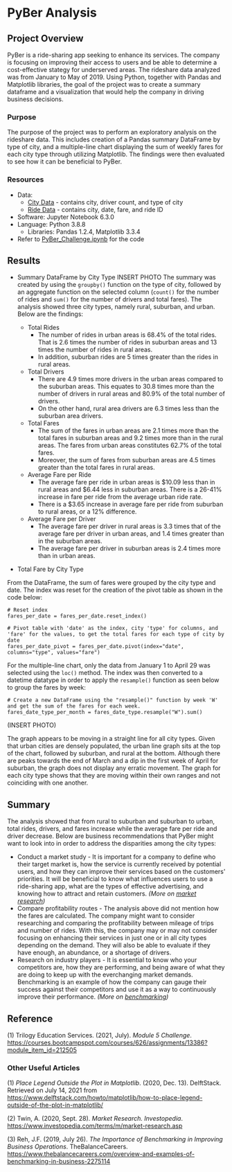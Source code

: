 # PyBer Analysis

## Project Overview

PyBer is a ride-sharing app seeking to enhance its services. The company is focusing on improving their access to users and be able to determine a cost-effective stategy for underserved areas. The rideshare data analyzed was from January to May of 2019. Using Python, together with Pandas and Matplotlib libraries, the goal of the project was to create a summary dataframe and a visualization that would help the company in driving business decisions.

### Purpose

The purpose of the project was to perform an exploratory analysis on the rideshare data. This includes creation of a Pandas summary DataFrame by type of city, and a multiple-line chart displaying the sum of weekly fares for each city type through utilizing Matplotlib. The findings were then evaluated to see how it can be beneficial to PyBer.

### Resources
- Data:
    - [City Data](https://github.com/samanthajpv/PyBer_Analysis/blob/26b8b75ec200e8587997d9e5d858d175cddd03aa/Resources/city_data.csv) - contains city, driver count, and type of city
    - [Ride Data](https://github.com/samanthajpv/PyBer_Analysis/blob/26b8b75ec200e8587997d9e5d858d175cddd03aa/Resources/ride_data.csv) - contains city, date, fare, and ride ID
- Software: Jupyter Notebook 6.3.0
- Language: Python 3.8.8
    - Libraries: Pandas 1.2.4, Matplotlib 3.3.4
- Refer to [PyBer_Challenge.ipynb](https://github.com/samanthajpv/PyBer_Analysis/blob/26b8b75ec200e8587997d9e5d858d175cddd03aa/PyBer_Challenge.ipynb) for the code

## Results

- Summary DataFrame by City Type
INSERT PHOTO
The summary was created by using the ```groupby()``` function on the type of city, followed by an aggregate function on the selected column (```count()``` for the number of rides and ```sum()``` for the number of drivers and total fares). The analysis showed three city types, namely rural, suburban, and urban. Below are the findings:
    - Total Rides
        - The number of rides in urban areas is 68.4% of the total rides. That is 2.6 times the number of rides in suburban areas and 13 times the number of rides in rural areas. 
        - In addition, suburban rides are 5 times greater than the rides in rural areas.
    - Total Drivers
        - There are 4.9 times more drivers in the urban areas compared to the suburban areas. This equates to 30.8 times more than the number of drivers in rural areas and 80.9% of the total number of drivers.
        - On the other hand, rural area drivers are 6.3 times less than the suburban area drivers.
    - Total Fares
        - The sum of the fares in urban areas are 2.1 times more than the total fares in suburban areas and 9.2 times more than in the rural areas. The fares from urban areas constitutes 62.7% of the total fares.
        - Moreover, the sum of fares from suburban areas are 4.5 times greater than the total fares in rural areas.
    - Average Fare per Ride
        - The average fare per ride in urban areas is $10.09 less than in rural areas and $6.44 less in suburban areas. There is a 26-41% increase in fare per ride from the average urban ride rate.
        - There is a $3.65 increase in average fare per ride from suburban to rural areas, or a 12% difference.
    - Average Fare per Driver
        - The average fare per driver in rural areas is 3.3 times that of the average fare per driver in urban areas, and 1.4 times greater than in the suburban areas.
        - The average fare per driver in suburban areas is 2.4 times more than in urban areas.

- Total Fare by City Type

From the DataFrame, the sum of fares were grouped by the city type and date. The index was reset for the creation of the pivot table as shown in the code below:

```
# Reset index
fares_per_date = fares_per_date.reset_index()

# Pivot table with 'date' as the index, city 'type' for columns, and 'fare' for the values, to get the total fares for each type of city by date
fares_per_date_pivot = fares_per_date.pivot(index="date", columns="type", values="fare")
```
For the multiple-line chart, only the data from January 1 to April 29 was selected using the ```loc()``` method. The index was then converted to a datetime datatype in order to apply the ```resample()``` function as seen below to group the fares by week:

```
# Create a new DataFrame using the "resample()" function by week 'W' and get the sum of the fares for each week.
fares_date_type_per_month = fares_date_type.resample("W").sum()
```
(INSERT PHOTO)

The graph appears to be moving in a straight line for all city types. Given that urban cities are densely populated, the urban line graph sits at the top of the chart, followed by suburban, and rural at the bottom. Although there are peaks towards the end of March and a dip in the first week of April for suburban, the graph does not display any erratic movement. The graph for each city type shows that they are moving within their own ranges and not coinciding with one another.

## Summary
The analysis showed that from rural to suburban and suburban to urban, total rides, drivers, and fares increase while the average fare per ride and driver decrease. Below are business recommendations that PyBer might want to look into in order to address the disparities among the city types:

- Conduct a market study - It is important for a company to define who their target market is, how the service is currently received by potential users, and how they can improve their services based on the customers' priorities. It will be beneficial to know what influences users to use a ride-sharing app, what are the types of effective advertising, and knowing how to attract and retain customers. *(More on [market research](https://www.investopedia.com/terms/m/market-research.asp))*
- Compare profitability routes - The analysis above did not mention how the fares are calculated. The company might want to consider researching and comparing the profitability between mileage of trips and number of rides. With this, the company may or may not consider focusing on enhancing their services in just one or in all city types depending on the demand. They will also be able to evaluate if they have enough, an abundance, or a shortage of drivers.
- Research on industry players - It is essential to know who your competitors are, how they are performing, and being aware of what they are doing to keep up with the everchanging market demands. Benchmarking is an example of how the company can gauge their success against their competitors and use it as a way to continuously improve their performance. *(More on [benchmarking](https://www.thebalancecareers.com/overview-and-examples-of-benchmarking-in-business-2275114))*

## Reference

(1) Trilogy Education Services. (2021, July). *Module 5 Challenge*. https://courses.bootcampspot.com/courses/626/assignments/13386?module_item_id=212505

### Other Useful Articles

(1) *Place Legend Outside the Plot in Matplotlib*. (2020, Dec. 13). DelftStack. Retrieved on July 14, 2021 from https://www.delftstack.com/howto/matplotlib/how-to-place-legend-outside-of-the-plot-in-matplotlib/

(2) Twin, A. (2020, Sept. 28). *Market Research. Investopedia*. https://www.investopedia.com/terms/m/market-research.asp

(3) Reh, J.F. (2019, July 26). *The Importance of Benchmarking in Improving Business Operations*. TheBalanceCareers. https://www.thebalancecareers.com/overview-and-examples-of-benchmarking-in-business-2275114